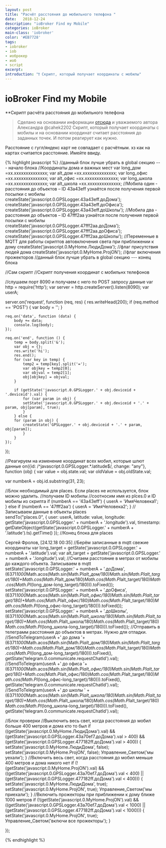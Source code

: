 ```yaml
---
layout: post
title: "Расчёт расстояния до мобильного телефона "
date:   2018-12-24
description: "ioBroker Find my Mobile"
categories: ioBroker
main-class: 'iobroker'
color: '#EB7728'
tags:
- iobroker
- iob
- иоброкер
- иоб
- script 
excerpt:
introduction: "❗️ Скрипт, который получает координаты с мобилы"
---
```


# ioBroker Find my Mobile
**Скрипт расчёта расстояния до мобильного телефона
>Сделано на основании информации  [отсюда][1] и уважаемого автора Александра @cahek2202 Скрипт, который получает координаты с мобилы и на основании координат считает расстояния до заданных точек. И потом реагирует как нужно.

Расстояние с гугл/яндекс карт не совпадает с расчётным. хз как на картах считается расстояние. Имейте ввиду.



{% highlight javascript %}
//данный блок лучше убрать в global секцию --- начало блока
//Координаты дома и важных мест
var long_дом   =xx.xxxxxxxxxxxxxx;
var alt_дом    =xx.xxxxxxxxxxxxxx;
var long_офис  =xx.xxxxxxxxxxxxxx;
var alt_офис   =xx.xxxxxxxxxxxxxx;
var long_школа =xx.xxxxxxxxxxxxxx;
var alt_школа  =xx.xxxxxxxxxxxxxx;
//Мобила один - расстояния до объектов – ID 43a43eff узнаётся после получения первой посылки с мобилы
createState('javascript.0.GPSLogger.43a43eff.доДома');
createState('javascript.0.GPSLogger.43a43eff.доОфиса');
createState('javascript.0.GPSLogger.43a43eff.доШколы');
//Мобила два - расстояния до объектов – ID 47fff2aa узнаётся после получения первой посылки с мобилы
createState('javascript.0.GPSLogger.47fff2aa.доДома');
createState('javascript.0.GPSLogger.47fff2aa.доОфиса');
createState('javascript.0.GPSLogger.47fff2aa.доШколы');
//Переменные в MQTT для работы скриптов автовключения света при приближении к дому
createState('javascript.0.MyHome.ЛюдиДома'); //флаг присутствия людей дома
createState('javascript.0.MyHome.ProjON');   //флаг включения прожекторов
//данный блок лучше убрать в global секцию --- конец блока



//Сам скрипт
//Скрипт получения координат с мобильнх телефонов

//слушаем порт 8090 и получаем с него по POST запросу данные
var http = require('http');
var server = http.createServer().listen(8090);
var userA;

server.on('request', function (req, res) {
    res.writeHead(200);
    if (req.method == 'POST') {
        var body = '';
    }

    req.on('data', function (data) {
        body += data;
        console.log(body);
    });

    req.on('end', function () {
        temp = body.split('&');
        var obj = {};
        res.write('hi');
        res.end();
        for (var key in temp) {
            temp2 = temp[key].split('=');
            var objkey = temp2[0];
            var objval = temp2[1];
            obj[objkey] = objval;
        }

        if (getState('javascript.0.GPSLogger.' + obj.deviceid + '.deviceid').val) {
            for (var param in obj) {
            setState('javascript.0.GPSLogger.' + obj.deviceid + '.' + param, obj[param], true);
            }
        } else {
        for (param in obj) {
            createState('GPSLogger.' + obj.deviceid + '.' + param, obj[param]);
            }
        }
    });
});

//Реагируем на изменение координат всех мобил, которые шлют данные
on({id: /^javascript\.0\.GPSLogger.*\.latitude$/, change: "any"}, function (obj) {
  var value = obj.state.val;
  var oldValue = obj.oldState.val;

var numberA = obj.id.substring(31, 23);

//Блок необходимый для places. Если places не используется, блок можно удалить.
//получаем ID мобилы
//соотносим имя из plces.0 и ID мобилы из скрипта
if      (numberA == '43a43eff') { userA = 'ИмяЧеловека1'; }
else if (numberA == '47fff2aa') { userA = 'ИмяЧеловека2'; }
//Записываем данные в объекты places        
sendTo("places.0",  {
    user:       userA, 
    latitude:   value,
    longitude:  getState('javascript.0.GPSLogger.' + numberA + '.longitude').val,
    timestamp:  getDateObject(getState('javascript.0.GPSLogger.' + numberA + '.latitude').ts).getTime()
});
//Конец блока для places

Сергей Фролов, [24.12.18 00:35]
//Берём записанные в mqtt свежие координаты
var long_target = getState('javascript.0.GPSLogger.' + numberA + '.latitude').val;
var alt_target  = getState('javascript.0.GPSLogger.' + numberA + '.longitude').val;
//Cчитаем расстояние в метрах от мобилы до каждого объекта. Записываем в mqtt
setState('javascript.0.GPSLogger.' + numberA + '.доДома',  (6371*1000*Math.acos(Math.sin(Math.PI*alt_дом/180)*Math.sin(Math.PI*alt_target/180)+Math.cos(Math.PI*alt_дом/180)*Math.cos(Math.PI*alt_target/180)*Math.cos(Math.PI*(long_дом-long_target)/180))).toFixed());
setState('javascript.0.GPSLogger.' + numberA + '.доОфиса', (6371*1000*Math.acos(Math.sin(Math.PI*alt_офис/180)*Math.sin(Math.PI*alt_target/180)+Math.cos(Math.PI*alt_офис/180)*Math.cos(Math.PI*alt_target/180)*Math.cos(Math.PI*(long_офис-long_target)/180))).toFixed());
setState('javascript.0.GPSLogger.' + numberA + '.доШколы', (6371*1000*Math.acos(Math.sin(Math.PI*alt_школа/180)*Math.sin(Math.PI*alt_target/180)+Math.cos(Math.PI*alt_школа/180)*Math.cos(Math.PI*alt_target/180)*Math.cos(Math.PI*(long_школа-long_target)/180))).toFixed());
//Отправить в телеграмм расстояния до объектов в метрах. Нужно для отладки.
//SendToTelegram(userA +' до дома '+ (6371*1000*Math.acos(Math.sin(Math.PI*alt_дом/180)*Math.sin(Math.PI*alt_target/180)+Math.cos(Math.PI*alt_дом/180)*Math.cos(Math.PI*alt_target/180)*Math.cos(Math.PI*(long_дом-long_target)/180))).toFixed(), getState('telegram.0.communicate.requestChatId').val);
//SendToTelegram(userA +' до офиса '+ (6371*1000*Math.acos(Math.sin(Math.PI*alt_офис/180)*Math.sin(Math.PI*alt_target/180)+Math.cos(Math.PI*alt_офис/180)*Math.cos(Math.PI*alt_target/180)*Math.cos(Math.PI*(long_офис-long_target)/180))).toFixed(), getState('telegram.0.communicate.requestChatId').val);
//SendToTelegram(userA +' до школы ' + (6371*1000*Math.acos(Math.sin(Math.PI*alt_школа/180)*Math.sin(Math.PI*alt_target/180)+Math.cos(Math.PI*alt_школа/180)*Math.cos(Math.PI*alt_target/180)*Math.cos(Math.PI*(long_школа-long_target)/180))).toFixed(), getState('telegram.0.communicate.requestChatId').val);

//Блок проверки
//Выключить весь свет, когда расстояния до мобил больше 400 метров и дома кто то был
if ((getState('javascript.0.MyHome.ЛюдиДома').val) && (getState('javascript.0.GPSLogger.43a70ef7.доДома').val > 400) && (getState('javascript.0.GPSLogger.477182ff.доДома').val > 400)) {
setState('javascript.0.MyHome.ЛюдиДома', false);
setState('javascript.0.MyHome.ProjON', false);
Управление_Светом('мы уехали'); }
//Включить весь свет, когда расстояния до мобил меньше 400 метров и дома никого нет
if (!(getState('javascript.0.MyHome.ProjON').val) && ((getState('javascript.0.GPSLogger.43a70ef7.доДома').val < 400) || (getState('javascript.0.GPSLogger.477182ff.доДома').val < 400))) {
setState('javascript.0.MyHome.ЛюдиДома', true);
setState('javascript.0.MyHome.ProjON',   true);
Управление_Светом('мы приехали'); }
//Включить прожекторы при приближении к дому ближе 1000 метров
if (!(getState('javascript.0.MyHome.ProjON').val) && ((getState('javascript.0.GPSLogger.43a70ef7.доДома').val < 1000) || (getState('javascript.0.GPSLogger.477182ff.доДома').val < 1000))) {
setState('javascript.0.MyHome.ProjON',   true);
Управление_Светом('включи все прожекторы'); }

});

{% endhighlight %}

[1]: https://forum.iobroker.net/viewtopic.php?t=17435

